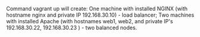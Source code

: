 Сommand vagrant up will create:
One machine with installed NGINX (with hostname nginx and private IP 192.168.30.10) - load balancer;
Two machines with installed Apache (with hostnames web1, web2, and private IP's 192.168.30.22, 192.168.30.23 ) - two balanced nodes.
